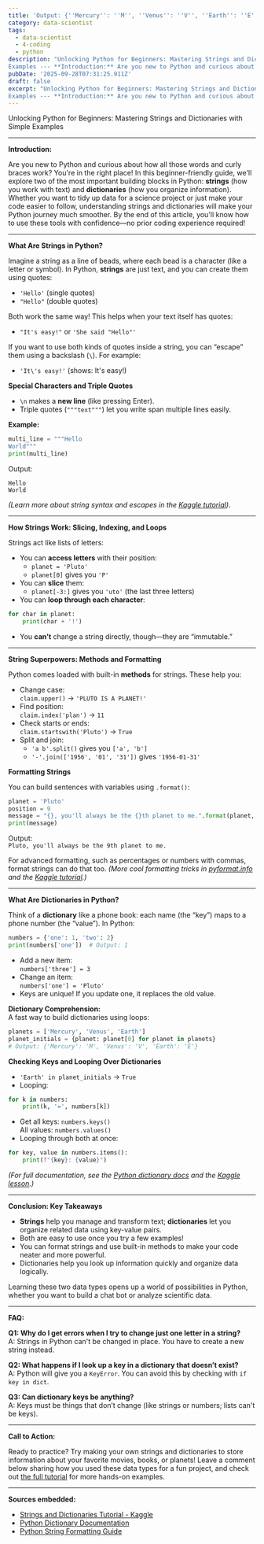 ```yaml
---
title: 'Output: {''Mercury'': ''M'', ''Venus'': ''V'', ''Earth'': ''E''}'
category: data-scientist
tags:
  - data-scientist
  - 4-coding
  - python
description: "Unlocking Python for Beginners: Mastering Strings and Dictionaries with Simple
Examples --- **Introduction:** Are you new to Python and curious about ..."
pubDate: '2025-09-28T07:31:25.911Z'
draft: false
excerpt: "Unlocking Python for Beginners: Mastering Strings and Dictionaries with Simple
Examples --- **Introduction:** Are you new to Python and curious about ..."
---
```


Unlocking Python for Beginners: Mastering Strings and Dictionaries with Simple Examples

---

**Introduction:**

Are you new to Python and curious about how all those words and curly braces work? You're in the right place! In this beginner-friendly guide, we'll explore two of the most important building blocks in Python: **strings** (how you work with text) and **dictionaries** (how you organize information). Whether you want to tidy up data for a science project or just make your code easier to follow, understanding strings and dictionaries will make your Python journey much smoother. By the end of this article, you'll know how to use these tools with confidence—no prior coding experience required!

---

**What Are Strings in Python?**

Imagine a string as a line of beads, where each bead is a character (like a letter or symbol). In Python, **strings** are just text, and you can create them using quotes:

- `'Hello'` (single quotes)
- `"Hello"` (double quotes)

Both work the same way! This helps when your text itself has quotes:

- `"It's easy!"` or `'She said "Hello"'`

If you want to use both kinds of quotes inside a string, you can “escape” them using a backslash (`\`). For example:
- `'It\'s easy!'` (shows: It's easy!)

**Special Characters and Triple Quotes**

- `\n` makes a **new line** (like pressing Enter).
- Triple quotes (`"""text"""`) let you write span multiple lines easily.

**Example:**
```python
multi_line = """Hello
World"""
print(multi_line)
```
Output:
```
Hello
World
```
*(Learn more about string syntax and escapes in the [Kaggle tutorial](https://www.kaggle.com/code/colinmorris/strings-and-dictionaries))*.

---

**How Strings Work: Slicing, Indexing, and Loops**

Strings act like lists of letters:

- You can **access letters** with their position:
  - `planet = 'Pluto'`
  - `planet[0]` gives you `'P'`
- You can **slice** them:
  - `planet[-3:]` gives you `'uto'` (the last three letters)
- You can **loop through each character**:
```python
for char in planet:
    print(char + '!')
```
- You **can’t** change a string directly, though—they are “immutable.”

---

**String Superpowers: Methods and Formatting**

Python comes loaded with built-in **methods** for strings. These help you:

- Change case:  
  `claim.upper()` → `'PLUTO IS A PLANET!'`
- Find position:  
  `claim.index('plan')` → `11`
- Check starts or ends:  
  `claim.startswith('Pluto')` → `True`
- Split and join:
  - `'a b'.split()` gives you `['a', 'b']`
  - `'-'.join(['1956', '01', '31'])` gives `'1956-01-31'`

**Formatting Strings**

You can build sentences with variables using `.format()`:

```python
planet = 'Pluto'
position = 9
message = "{}, you'll always be the {}th planet to me.".format(planet, position)
print(message)
```
Output:  
`Pluto, you'll always be the 9th planet to me.`

For advanced formatting, such as percentages or numbers with commas, format strings can do that too. *(More cool formatting tricks in [pyformat.info](https://pyformat.info/) and the [Kaggle tutorial](https://www.kaggle.com/code/colinmorris/strings-and-dictionaries).)*

---

**What Are Dictionaries in Python?**

Think of a **dictionary** like a phone book: each name (the “key”) maps to a phone number (the “value”). In Python:

```python
numbers = {'one': 1, 'two': 2}
print(numbers['one'])  # Output: 1
```

- Add a new item:  
  `numbers['three'] = 3`
- Change an item:  
  `numbers['one'] = 'Pluto'`
- Keys are unique! If you update one, it replaces the old value.

**Dictionary Comprehension:**  
A fast way to build dictionaries using loops:

```python
planets = ['Mercury', 'Venus', 'Earth']
planet_initials = {planet: planet[0] for planet in planets}
# Output: {'Mercury': 'M', 'Venus': 'V', 'Earth': 'E'}
```

**Checking Keys and Looping Over Dictionaries**

- `'Earth' in planet_initials` → `True`
- Looping:
```python
for k in numbers:
    print(k, '=', numbers[k])
```
- Get all keys: `numbers.keys()`  
  All values: `numbers.values()`
- Looping through both at once:
```python
for key, value in numbers.items():
    print(f"{key}: {value}")
```
*(For full documentation, see the [Python dictionary docs](https://docs.python.org/3/library/stdtypes.html#mapping-types-dict) and the [Kaggle lesson](https://www.kaggle.com/code/colinmorris/strings-and-dictionaries).)*

---

**Conclusion: Key Takeaways**

- **Strings** help you manage and transform text; **dictionaries** let you organize related data using key-value pairs.
- Both are easy to use once you try a few examples!
- You can format strings and use built-in methods to make your code neater and more powerful.
- Dictionaries help you look up information quickly and organize data logically.

Learning these two data types opens up a world of possibilities in Python, whether you want to build a chat bot or analyze scientific data.

---

**FAQ:**

**Q1: Why do I get errors when I try to change just one letter in a string?**  
A: Strings in Python can't be changed in place. You have to create a new string instead.

**Q2: What happens if I look up a key in a dictionary that doesn’t exist?**  
A: Python will give you a `KeyError`. You can avoid this by checking with `if key in dict`.

**Q3: Can dictionary keys be anything?**  
A: Keys must be things that don’t change (like strings or numbers; lists can't be keys).

---

**Call to Action:**

Ready to practice? Try making your own strings and dictionaries to store information about your favorite movies, books, or planets! Leave a comment below sharing how you used these data types for a fun project, and check out [the full tutorial](https://www.kaggle.com/code/colinmorris/strings-and-dictionaries) for more hands-on examples.

---

**Sources embedded:**
- [Strings and Dictionaries Tutorial - Kaggle](https://www.kaggle.com/code/colinmorris/strings-and-dictionaries)
- [Python Dictionary Documentation](https://docs.python.org/3/library/stdtypes.html#mapping-types-dict)
- [Python String Formatting Guide](https://pyformat.info/)
